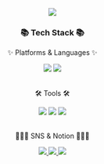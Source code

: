 

<div align=center>
	<img src="https://capsule-render.vercel.app/api?type=waving&color=auto&height=200&section=header&text=HYUNJOOJUNG&fontSize=90" />
</div>
<div align=center>
	<h3>📚 Tech Stack 📚</h3>
	<p>✨ Platforms & Languages ✨</p>
</div>
<div align="center">
	<img src="https://img.shields.io/badge/FastAPI-092E20?style=flat&logo=FastAPI&logoColor=white" />
	<img src="https://img.shields.io/badge/Python-3776AB?style=flat&logo=Python&logoColor=white" />
</div>

<br>
<div align=center>
	<p>🛠 Tools 🛠</p>
</div>
<div align=center>
	<img src="https://img.shields.io/badge/Visual%20Studio%20Code-007ACC?style=flat&logo=VisualStudioCode&logoColor=white" />
	<img src="https://img.shields.io/badge/AWS-232F3E?style=flat&logo=AmazonAWS&logoColor=white" />
	<img src="https://img.shields.io/badge/GitHub-181717?style=flat&logo=GitHub&logoColor=white" />
</div>
<br>
<div align=center>
	<p> 👩🏻‍💻 SNS & Notion 👩🏻‍💻 </p>
</div>
<div align=center>
	<a href="https://hyunjoo3107.tistory.com/">
		<img src="https://img.shields.io/badge/Blog-FF9800?style=flat&logo=Blogger&logoColor=white" />
	</a>
  <a href="hyunjoo3107@gmail.com/">
		<img src="https://img.shields.io/badge/Gmail-EA4335?style=flat&logo=Gmail&logoColor=white" />
	</a>
  <a href="https://www.notion.so/_-503544c11d72454b953edef98d073dea/">
		<img src="https://img.shields.io/badge/Notion-FF9800?style=flat&logo=Notion&logoColor=white" />
	</a>
</div>

<br>
<!-- <div>
  <img src="https://github-readme-stats.vercel.app/api/top-langs/?username=hyunjooooojung&layout=compact"><br><br>
</div> -->
